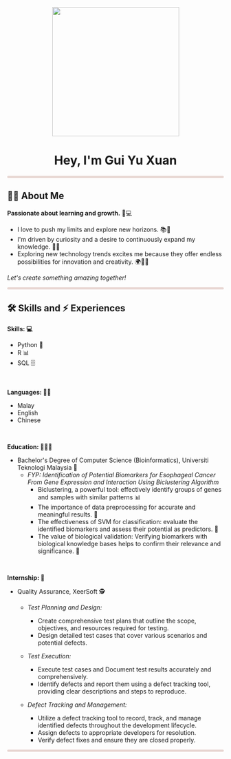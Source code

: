 <div align="center"><img src="https://github.com/drshahizan/research-design/blob/main/profile/batch2/wyu04/images/IMG_20240917_152740.jpg" width="295" height="300"></div>
<h1 align="center"> Hey, I'm Gui Yu Xuan </h1>
<hr style="height:5px;border-width:0;background-color:#e8d6d2; border-radius: 25px;">

## 👩‍💻 About Me
**Passionate about learning and growth.** 🌱💻
* I love to push my limits and explore new horizons. 📚🧠 
* I'm driven by curiosity and a desire to continuously expand my knowledge. 🚀💡
* Exploring new technology trends excites me because they offer endless possibilities for innovation and creativity. 🌍👨‍💻  

*Let's create something amazing together!*

<hr style="height:5px;border-width:0;background-color:#e8d6d2; border-radius: 25px;">

## 🛠️ Skills and ⚡ Experiences

**Skills: 💻**
* Python 🐍
* R 📊
* SQL 🗄️
  
<br>

**Languages: ✍🏻**
* Malay
* English
* Chinese
  
<br>

**Education: 👨🏻‍🎓**
* Bachelor's Degree of Computer Science (Bioinformatics), Universiti Teknologi Malaysia 🏫
  * *FYP: Identification of Potential Biomarkers for Esophageal Cancer From Gene Expression and Interaction Using Biclustering Algorithm*
     * Biclustering, a powerful tool: effectively identify groups of genes and samples with similar patterns 📊
     * The importance of data preprocessing for accurate and meaningful results. 🧹
     * The effectiveness of SVM for classification: evaluate the identified biomarkers and assess their potential as predictors. 🤖
     * The value of biological validation: Verifying biomarkers with biological knowledge bases helps to confirm their relevance and significance. 🧬
  
<br>

**Internship: 💼**
* Quality Assurance, XeerSoft 🕵️
  * *Test Planning and Design:*
    * Create comprehensive test plans that outline the scope, objectives, and resources required for testing.
    * Design detailed test cases that cover various scenarios and potential defects.
      
  * *Test Execution:*
     * Execute test cases and Document test results accurately and comprehensively.
     * Identify defects and report them using a defect tracking tool, providing clear descriptions and steps to reproduce.
  
  * *Defect Tracking and Management:*
     * Utilize a defect tracking tool to record, track, and manage identified defects throughout the development lifecycle.
     * Assign defects to appropriate developers for resolution.
     * Verify defect fixes and ensure they are closed properly.

<hr style="height:5px;border-width:0;background-color:#e8d6d2; border-radius: 25px;">
